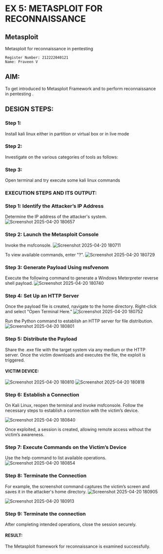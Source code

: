 # EX 5: METASPLOIT FOR RECONNAISSANCE
## Metasploit
Metasploit for reconnaissance in pentesting
```
Register Number: 212222040121
Name: Praveen V
```

## AIM:

To get introduced to Metasploit Framework and to  perform reconnaissance  in pentesting .

## DESIGN STEPS:

### Step 1:

Install kali linux either in partition or virtual box or in live mode

### Step 2:

Investigate on the various categories of tools as follows:

### Step 3:

Open terminal and try execute some kali linux commands

### EXECUTION STEPS AND ITS OUTPUT:
### Step 1: Identify the Attacker’s IP Address
Determine the IP address of the attacker's system.
![Screenshot 2025-04-20 180657](https://github.com/user-attachments/assets/3cc0ca51-27ad-4f8d-a4d5-b8850a9e78c5)



### Step 2: Launch the Metasploit Console
Invoke the msfconsole.
![Screenshot 2025-04-20 180711](https://github.com/user-attachments/assets/b62b247e-5947-473f-8998-e165a4a374f6)

To view available commands, enter "?".
![Screenshot 2025-04-20 180729](https://github.com/user-attachments/assets/b37e28e1-4329-4798-baa1-183b431f6667)

### Step 3: Generate Payload Using msfvenom
Execute the following command to generate a Windows Meterpreter reverse shell payload.
![Screenshot 2025-04-20 180740](https://github.com/user-attachments/assets/1c2f2c6f-c0a2-4809-9431-1a8ed35a6777)


### Step 4: Set Up an HTTP Server
Once the payload file is created, navigate to the home directory. Right-click and select "Open Terminal Here."
![Screenshot 2025-04-20 180752](https://github.com/user-attachments/assets/ade33e0b-e0f8-44d8-94be-10fc158594d6)

Run the Python command to establish an HTTP server for file distribution.
![Screenshot 2025-04-20 180801](https://github.com/user-attachments/assets/d8d29079-66ba-4133-ad91-85fde6825af4)


### Step 5: Distribute the Payload
Share the .exe file with the target system via any medium or the HTTP server.
Once the victim downloads and executes the file, the exploit is triggered.
#### VICTIM DEVICE:
![Screenshot 2025-04-20 180810](https://github.com/user-attachments/assets/af068e91-1f8d-46da-a39d-301bbb26ad63)
![Screenshot 2025-04-20 180818](https://github.com/user-attachments/assets/430cbc1d-8f21-49ff-973c-da636cc66781)


### Step 6: Establish a Connection
On Kali Linux, reopen the terminal and invoke msfconsole.
Follow the necessary steps to establish a connection with the victim’s device.

![Screenshot 2025-04-20 180840](https://github.com/user-attachments/assets/1a57d5cb-4aa4-4ea1-8737-b5194d25963e)

Once exploited, a session is created, allowing remote access without the victim’s awareness.

### Step 7: Execute Commands on the Victim’s Device
Use the help command to list available operations.
![Screenshot 2025-04-20 180854](https://github.com/user-attachments/assets/d71861bd-2744-4b46-9349-46203cd92bb3)


### Step 8: Terminate the Connection
For example, the screenshot command captures the victim’s screen and saves it in the attacker's home directory.
![Screenshot 2025-04-20 180905](https://github.com/user-attachments/assets/547719b5-98a6-4971-8a55-c7d522571f31)

![Screenshot 2025-04-20 180913](https://github.com/user-attachments/assets/0027d562-d99b-4223-9b48-d25ad5a327e3)

### Step 9: Terminate the connection
After completing intended operations, close the session securely.



#### RESULT:
The Metasploit framework for reconnaissance is  examined successfully.
